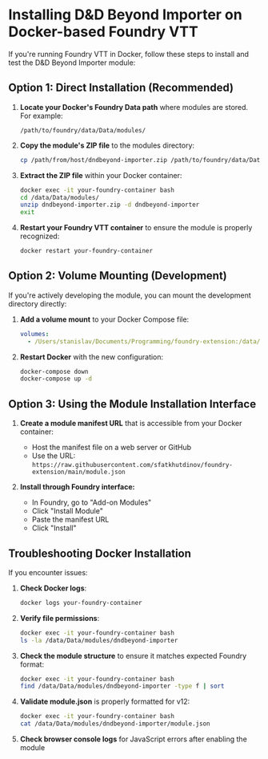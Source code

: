 # Installing D&D Beyond Importer on Docker-based Foundry VTT

If you're running Foundry VTT in Docker, follow these steps to install and test the D&D Beyond Importer module:

## Option 1: Direct Installation (Recommended)

1. **Locate your Docker's Foundry Data path** where modules are stored. For example:
   ```
   /path/to/foundry/data/Data/modules/
   ```

2. **Copy the module's ZIP file** to the modules directory:
   ```bash
   cp /path/from/host/dndbeyond-importer.zip /path/to/foundry/data/Data/modules/
   ```
   
3. **Extract the ZIP file** within your Docker container:
   ```bash
   docker exec -it your-foundry-container bash
   cd /data/Data/modules/
   unzip dndbeyond-importer.zip -d dndbeyond-importer
   exit
   ```

4. **Restart your Foundry VTT container** to ensure the module is properly recognized:
   ```bash
   docker restart your-foundry-container
   ```

## Option 2: Volume Mounting (Development)

If you're actively developing the module, you can mount the development directory directly:

1. **Add a volume mount** to your Docker Compose file:
   ```yaml
   volumes:
     - /Users/stanislav/Documents/Programming/foundry-extension:/data/Data/modules/dndbeyond-importer
   ```

2. **Restart Docker** with the new configuration:
   ```bash
   docker-compose down
   docker-compose up -d
   ```

## Option 3: Using the Module Installation Interface

1. **Create a module manifest URL** that is accessible from your Docker container:
   - Host the manifest file on a web server or GitHub
   - Use the URL: `https://raw.githubusercontent.com/sfatkhutdinov/foundry-extension/main/module.json`
   
2. **Install through Foundry interface:**
   - In Foundry, go to "Add-on Modules"
   - Click "Install Module"
   - Paste the manifest URL
   - Click "Install"

## Troubleshooting Docker Installation

If you encounter issues:

1. **Check Docker logs**:
   ```bash
   docker logs your-foundry-container
   ```

2. **Verify file permissions**:
   ```bash
   docker exec -it your-foundry-container bash
   ls -la /data/Data/modules/dndbeyond-importer
   ```

3. **Check the module structure** to ensure it matches expected Foundry format:
   ```bash
   docker exec -it your-foundry-container bash
   find /data/Data/modules/dndbeyond-importer -type f | sort
   ```

4. **Validate module.json** is properly formatted for v12:
   ```bash
   docker exec -it your-foundry-container bash
   cat /data/Data/modules/dndbeyond-importer/module.json
   ```

5. **Check browser console logs** for JavaScript errors after enabling the module 